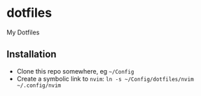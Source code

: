 # dotfiles

My Dotfiles

## Installation

- Clone this repo somewhere, eg `~/Config`
- Create a symbolic link to `nvim`: `ln -s ~/Config/dotfiles/nvim ~/.config/nvim`
